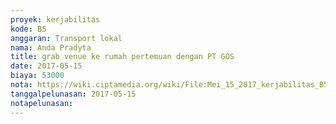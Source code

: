 ```yaml
---
proyek: kerjabilitas
kode: B5
anggaran: Transport lokal
nama: Anda Pradyta
title: grab venue ke rumah pertemuan dengan PT GOS
date: 2017-05-15
biaya: 53000
nota: https://wiki.ciptamedia.org/wiki/File:Mei_15_2017_kerjabilitas_B5_grab_ptGOS_pulang_anda.jpg
tanggalpelunasan: 2017-05-15
notapelunasan:
---
```

